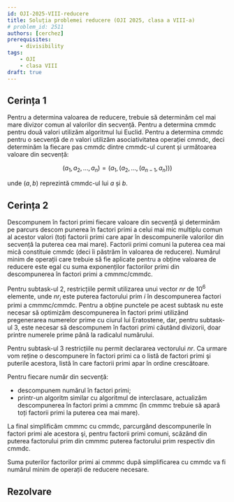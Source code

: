```yaml
---
id: OJI-2025-VIII-reducere
title: Soluția problemei reducere (OJI 2025, clasa a VIII-a)
# problem_id: 2511
authors: [cerchez]
prerequisites:
    - divisibility
tags:
    - OJI
    - clasa VIII
draft: true
---
```


## Cerința 1

Pentru a determina valoarea de reducere, trebuie să determinăm cel mai mare
divizor comun al valorilor din secvență. Pentru a determina cmmdc pentru două
valori utilizăm algoritmul lui Euclid. Pentru a determina cmmdc pentru o
secvență de $n$ valori utilizăm asociativitatea operației cmmdc, deci determinăm
la fiecare pas cmmdc dintre cmmdc-ul curent și următoarea valoare din secvență:

$$
(a_1, a_2, ..., a_n) = (a_1, (a_2, ..., (a_{n - 1}, a_{n})))
$$

unde $(a, b)$ reprezintă cmmdc-ul lui $a$ și $b$.

## Cerința 2

Descompunem în factori primi fiecare valoare din secvență şi determinăm pe
parcurs descom punerea în factori primi a celui mai mic multiplu comun al
acestor valori (toți factorii primi care apar în descompunerile valorilor din
secvență la puterea cea mai mare). Factorii primi comuni la puterea cea mai mică
constituie cmmdc (deci îi păstrăm în valoarea de reducere). Numărul minim de
operații care trebuie să fie aplicate pentru a obține valoarea de reducere este
egal cu suma exponenților factorilor primi din descompunerea în factori primi a
cmmmc/cmmdc.

Pentru subtask-ul 2, restricțiile permit utilizarea unui vector $nr$ de $10^6$
elemente, unde $nr_i$ este puterea factorului prim $i$ în descompunerea factori
primi a cmmmc/cmmdc. Pentru a obține punctele pe acest subtask nu este necesar
să optimizăm descompunerea în factori primi utilizând pregenerarea numerelor
prime cu ciurul lui Eratostene, dar, pentru subtask-ul 3, este necesar să
descompunem în factori primi căutând divizorii, doar printre numerele prime până
la radicalul numărului.

Pentru subtask-ul 3 restricțiile nu permit declararea vectorului $nr$. Ca urmare
vom reține o descompunere în factori primi ca o listă de factori primi şi
puterile acestora, listă în care factorii primi apar în ordine crescătoare.

Pentru fiecare număr din secvență:

-   descompunem numărul în factori primi;
-   printr-un algoritm similar cu algoritmul de interclasare, actualizăm
    descompunerea în factori primi a cmmmc (în cmmmc trebuie să apară toți
    factorii primi la puterea cea mai mare).

La final simplificăm cmmmc cu cmmdc, parcurgând descompunerile în factori primi
ale acestora şi, pentru factorii primi comuni, scăzând din puterea factorului
prim din cmmmc puterea factorului prim respectiv din cmmdc.

Suma puterilor factorilor primi ai cmmmc după simplificarea cu cmmdc va fi
numărul minim de operații de reducere necesare.

## Rezolvare

```cpp

```
